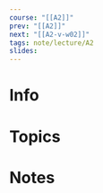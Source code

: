 ```yaml
---
course: "[[A2]]"
prev: "[[A2]]"
next: "[[A2-v-w02]]"
tags: note/lecture/A2
slides:
---
```



# Info


# Topics


# Notes